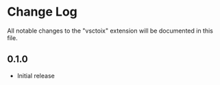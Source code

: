 # Change Log
All notable changes to the "vsctoix" extension will be documented in this file.

## 0.1.0
- Initial release